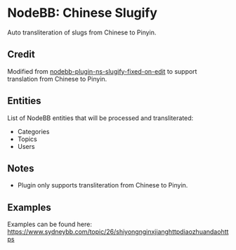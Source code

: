 # NodeBB: Chinese Slugify

Auto transliteration of slugs from Chinese to Pinyin.

## Credit

Modified from [nodebb-plugin-ns-slugify-fixed-on-edit](https://github.com/Serhey/nodebb-plugin-ns-slugify-fixed-on-edit#readme) to support translation from Chinese to Pinyin.

## Entities

List of NodeBB entities that will be processed and transliterated:

- Categories
- Topics
- Users

## Notes

- Plugin only supports transliteration from Chinese to Pinyin.

## Examples

Examples can be found here: https://www.sydneybb.com/topic/26/shiyongnginxjianghttpdiaozhuandaohttps
